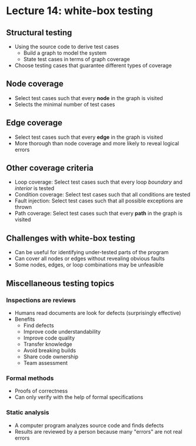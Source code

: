 # Lecture 14: white-box testing

## Structural testing

- Using the source code to derive test cases
    - Build a graph to model the system
    - State test cases in terms of graph coverage
- Choose testing cases that guarantee different types of coverage

## Node coverage

- Select test cases such that every **node** in the graph is visited
- Selects the minimal number of test cases

## Edge coverage

- Select test cases such that every **edge** in the graph is visited
- More thorough than node coverage and more likely to reveal logical errors

## Other coverage criteria

- Loop coverage: Select test cases such that every loop *boundary* and *interior* is tested
- Condition coverage: Select test cases such that all conditions are tested
- Fault injection: Select test cases such that all possible exceptions are thrown
- Path coverage: Select test cases such that every **path** in the graph is visited

## Challenges with white-box testing

- Can be useful for identifying under-tested parts of the program
- Can cover all nodes or edges without revealing obvious faults
- Some nodes, edges, or loop combinations may be unfeasible

## Miscellaneous testing topics

### Inspections are reviews

- Humans read documents are look for defects (surprisingly effective)
- Benefits
    - Find defects
    - Improve code understandability
    - Improve code quality
    - Transfer knowledge
    - Avoid breaking builds
    - Share code ownership
    - Team assessment

### Formal methods

- Proofs of correctness
- Can only verify with the help of formal specifications

### Static analysis

- A computer program analyzes source code and finds defects
- Results are reviewed by a person because many "errors" are not real errors